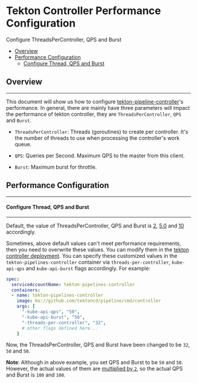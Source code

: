# Tekton Controller Performance Configuration
Configure ThreadsPerController, QPS and Burst

- [Overview](#overview)
- [Performance Configuration](#performance-configuration)
  - [Configure Thread, QPS and Burst](#configure-thread-qps-and-burst)

## Overview

---
This document will show us how to configure [tekton-pipeline-controller](./../config/controller.yaml)'s performance. In general, there are mainly have three parameters will impact the performance of tekton controller, they are `ThreadsPerController`, `QPS` and `Burst`.

- `ThreadsPerController`: Threads (goroutines) to create per controller. It's the number of threads to use when processing the controller's work queue.

- `QPS`: Queries per Second. Maximum QPS to the master from this client.

- `Burst`: Maximum burst for throttle.

## Performance Configuration

---
#### Configure Thread, QPS and Burst

---
Default, the value of ThreadsPerController, QPS and Burst is [2](https://github.com/knative/pkg/blob/main/controller/controller.go#L58), [5.0](https://github.com/tektoncd/pipeline/blob/main/vendor/k8s.io/client-go/rest/config.go#L44) and [10](https://github.com/tektoncd/pipeline/blob/main/vendor/k8s.io/client-go/rest/config.go#L45) accordingly.

Sometimes, above default values can't meet performance requirements, then you need to overwrite these values. You can modify them in the [tekton controller deployment](./../config/controller.yaml). You can specify these customized values in the `tekton-pipelines-controller` container via `threads-per-controller`, `kube-api-qps` and `kube-api-burst` flags accordingly. For example:

```yaml
spec:
  serviceAccountName: tekton-pipelines-controller
  containers:
  - name: tekton-pipelines-controller
    image: ko://github.com/tektoncd/pipeline/cmd/controller
    args: [
      "-kube-api-qps", "50",
      "-kube-api-burst", "50",
      "-threads-per-controller", "32",
      # other flags defined here...
    ]
```

Now, the ThreadsPerController, QPS and Burst have been changed to be `32`, `50` and `50`.

**Note**:
Although in above example, you set QPS and Burst to be `50` and `50`. However, the actual values of them are [multiplied by `2`](https://github.com/pierretasci/pipeline/blob/master/cmd/controller/main.go#L83-L84), so the actual QPS and Burst is `100` and `100`.
